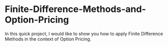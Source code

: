 # Finite-Difference-Methods-and-Option-Pricing
In this quick project, I would like to show you how to apply Finite Difference Methods in the context of Option Pricing.
